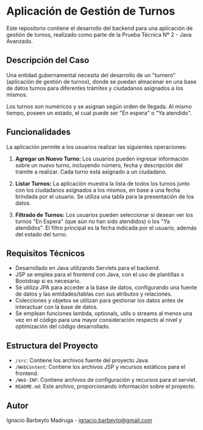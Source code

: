 # Aplicación de Gestión de Turnos

Este repositorio contiene el desarrollo del backend para una aplicación de gestión de turnos, realizado como parte de la Prueba Técnica Nº 2 - Java Avanzado.

## Descripción del Caso

Una entidad gubernamental necesita del desarrollo de un "turnero" (aplicación de gestión de turnos), donde se puedan almacenar en una base de datos turnos para diferentes trámites y ciudadanos asignados a los mismos.

Los turnos son numéricos y se asignan según orden de llegada. Al mismo tiempo, poseen un estado, el cual puede ser "En espera" o "Ya atendido".

## Funcionalidades

La aplicación permite a los usuarios realizar las siguientes operaciones:

1. **Agregar un Nuevo Turno:** Los usuarios pueden ingresar información sobre un nuevo turno, incluyendo número, fecha y descripción del trámite a realizar. Cada turno está asignado a un ciudadano.

2. **Listar Turnos:** La aplicación muestra la lista de todos los turnos junto con los ciudadanos asignados a los mismos, en base a una fecha brindada por el usuario. Se utiliza una tabla para la presentación de los datos.

3. **Filtrado de Turnos:** Los usuarios pueden seleccionar si desean ver los turnos "En Espera" (que aún no han sido atendidos) o los "Ya atendidos". El filtro principal es la fecha indicada por el usuario, además del estado del turno.

## Requisitos Técnicos

- Desarrollado en Java utilizando Servlets para el backend.
- JSP se emplea para el frontend con Java, con el uso de plantillas o Bootstrap si es necesario.
- Se utiliza JPA para acceder a la base de datos, configurando una fuente de datos y las entidades/tablas con sus atributos y relaciones.
- Colecciones y objetos se utilizan para gestionar los datos antes de interactuar con la base de datos.
- Se emplean funciones lambda, optionals, utils o streams al menos una vez en el código para una mayor consideración respecto al nivel y optimización del código desarrollado.

## Estructura del Proyecto

- `/src`: Contiene los archivos fuente del proyecto Java.
- `/WebContent`: Contiene los archivos JSP y recursos estáticos para el frontend.
- `/Web-INF`: Contiene archivos de configuración y recursos para el servlet.
- `README.md`: Este archivo, proporcionando información sobre el proyecto.

## Autor

Ignacio Barbeyto Madruga - ignacio.barbeyto@gmail.com

